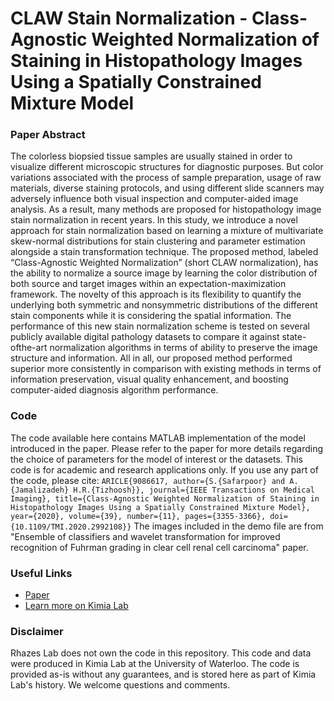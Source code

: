 # CLAW Stain Normalization - Class-Agnostic Weighted Normalization of Staining in Histopathology Images Using a Spatially Constrained Mixture Model
### Paper Abstract
The colorless biopsied tissue samples are
usually stained in order to visualize different microscopic
structures for diagnostic purposes. But color variations
associated with the process of sample preparation, usage
of raw materials, diverse staining protocols, and using
different slide scanners may adversely influence both visual
inspection and computer-aided image analysis. As a result,
many methods are proposed for histopathology image stain
normalization in recent years. In this study, we introduce
a novel approach for stain normalization based on learning a mixture of multivariate skew-normal distributions for
stain clustering and parameter estimation alongside a stain
transformation technique. The proposed method, labeled
“Class-Agnostic Weighted Normalization” (short CLAW normalization), has the ability to normalize a source image by
learning the color distribution of both source and target
images within an expectation-maximization framework. The
novelty of this approach is its flexibility to quantify the
underlying both symmetric and nonsymmetric distributions
of the different stain components while it is considering
the spatial information. The performance of this new stain
normalization scheme is tested on several publicly available
digital pathology datasets to compare it against state-ofthe-art normalization algorithms in terms of ability to preserve the image structure and information. All in all, our
proposed method performed superior more consistently in
comparison with existing methods in terms of information
preservation, visual quality enhancement, and boosting
computer-aided diagnosis algorithm performance.
### Code
The code available here contains MATLAB implementation of the model introduced in the paper. Please refer to the paper for more details regarding the choice of parameters for the model of interest or the datasets.
This code is for academic and research applications only. If you use any part of the code, please cite:
```ARICLE{9086617, author={S.{Safarpoor} and A.{Jamalizadeh} H.R.{Tizhoosh}}, journal={IEEE Transactions on Medical Imaging}, title={Class-Agnostic Weighted Normalization of Staining in Histopathology Images Using a Spatially Constrained Mixture Model}, year={2020}, volume={39}, number={11}, pages={3355-3366}, doi={10.1109/TMI.2020.2992108}}```
The images included in the demo file are from "Ensemble of classifiers and wavelet transformation for improved recognition of Fuhrman grading in clear cell renal cell carcinoma" paper.
### Useful Links
- [Paper](https://ieeexplore.ieee.org/stamp/stamp.jsp?arnumber=9086617&tag=1)
- [Learn more on Kimia Lab](https://kimialab.uwaterloo.ca/kimia/index.php/data-and-code-2/kimia-net/)
### Disclaimer
Rhazes Lab does not own the code in this repository. This code and data were produced in Kimia Lab at the University of Waterloo. The code is provided as-is without any guarantees, and is stored here as part of Kimia Lab's history. We welcome questions and comments.
